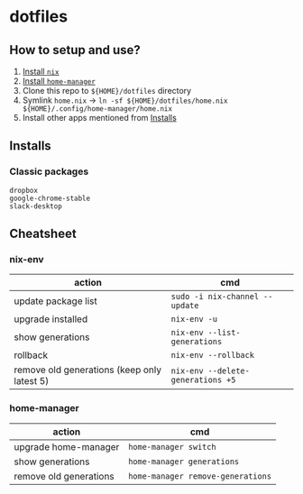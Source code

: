 # dotfiles

## How to setup and use?

1. [Install `nix`](https://zero-to-nix.com/concepts/nix-installer)
2. [Install `home-manager`](https://nix-community.github.io/home-manager/index.html)
3. Clone this repo to `${HOME}/dotfiles` directory
4. Symlink `home.nix` -> `ln -sf ${HOME}/dotfiles/home.nix ${HOME}/.config/home-manager/home.nix`
5. Install other apps mentioned from [Installs](#installs)

## Installs

### Classic packages

```plain
dropbox
google-chrome-stable
slack-desktop
```

## Cheatsheet

### nix-env

| action       | cmd    |
|-------------------------------------------- | --------------------------------- |
| update package list                         | `sudo -i nix-channel --update`      |
| upgrade installed                           | `nix-env -u`                        |
| show generations                            | `nix-env --list-generations`        |
| rollback                                    | `nix-env --rollback`                |
| remove old generations (keep only latest 5) | `nix-env --delete-generations +5`   |

### home-manager

| action                 | cmd                             |
|------------------------|---------------------------------|
| upgrade home-manager   | `home-manager switch`             |
| show generations       | `home-manager generations`        |
| remove old generations | `home-manager remove-generations` |
